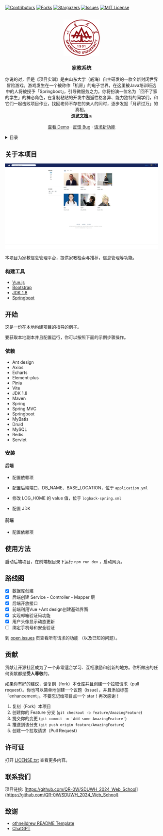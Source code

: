 

<div id="top"></div>

<!--
*** 感谢查看我们的最佳 README 模板，如果你有好的建议，请复刻（fork）本仓库并且创建一个
*** 拉取请求（pull request），或者直接创建一个带「enhancement」标签的议题（issue）。
*** 不要忘记给该项目点一个 star！
*** 再次感谢！现在快去创建一些了不起的东西吧！:D
-->



<!-- 项目 SHIELDS -->
<!--
*** 我们使用了 markdown 「参考风格」的链接以便于阅读。
*** 参考链接是用方括号 [ ] 包围起来的，而非 圆括号 ( )。
*** 请到文档末尾查看 contributors-url、forks-url 等变量的声明。这是一种可选的简洁语法，你可能会想要使用。
*** https://www.markdownguide.org/basic-syntax/#reference-style-links
-->
[![Contributors][contributors-shield]][contributors-url]
[![Forks][forks-shield]][forks-url]
[![Stargazers][stars-shield]][stars-url]
[![Issues][issues-shield]][issues-url]
[![MIT License][license-shield]][license-url]



<!-- 项目 LOGO -->
<br />

<div align="center">
  <a href="https://github.com/QR-0W/SDUWH_2024_Web_School">
    <img src="./assets/校徽.png" alt="Logo" width="120" height="120">
  </a>


<h3 align="center">家教系统</h3>

  <p align="center">
    你说的对，但是《项目实训》是由山东大学（威海）自主研发的一款全新封闭世界冒险游戏。游戏发生在一个被称作「机房」的电子世界，在这里被Java培训班选中的人将被授予「Springboot」，引导微服务之力。你将扮演一位名为「回不了家的学生」的神必角色，在复制粘贴的开发中邂逅性格各异、能力独特的同学们，和它们一起击败项目作业，找回老师不存在的亲人的同时，逐步发掘「月薪过万」的真相。​
    <br />
    <a href="https://github.com/QR-0W/SDUWH_2024_Web_School/tree/main/docs"><strong>浏览文档 »</strong></a>
    <br />
    <br />
    <a href="https://github.com/QR-0W/SDUWH_2024_Web_School">查看 Demo</a>
    ·
    <a href="https://github.com/QR-0W/SDUWH_2024_Web_School/issues">反馈 Bug</a>
    ·
    <a href="https://github.com/QR-0W/SDUWH_2024_Web_School/issues">请求新功能</a>
  </p>



</div>



<!-- 目录 -->

<details>
  <summary>目录</summary>
  <ol>
    <li>
      <a href="#关于本项目">关于本项目</a>
      <ul>
        <li><a href="#构建工具">构建工具</a></li>
      </ul>
    </li>
    <li>
      <a href="#开始">开始</a>
      <ul>
        <li><a href="#依赖">依赖</a></li>
        <li><a href="#安装">安装</a></li>
      </ul>
    </li>
    <li><a href="#使用方法">使用方法</a></li>
    <li><a href="#路线图">路线图</a></li>
    <li><a href="#贡献">贡献</a></li>
    <li><a href="#许可证">许可证</a></li>
    <li><a href="#联系我们">联系我们</a></li>
    <li><a href="#致谢">致谢</a></li>
  </ol>
</details>



<!-- 关于本项目 -->

## 关于本项目

![img](README.assets/屏幕截图_13-7-2024_204322_192.168.31.59.jpeg)

本项目为家教信息管理平台，提供家教检索与推荐，信息管理等功能。



### 构建工具

* [Vue.js](https://vuejs.org/)
* [Bootstrap](https://getbootstrap.com)
* [JDK 1.8](https://www.oracle.com/java/)
* [Springboot](https://spring.io/projects/spring-boot/)




<!-- 开始 -->

## 开始

这是一份在本地构建项目的指导的例子。

要获取本地副本并且配置运行，你可以按照下面的示例步骤操作。



### 依赖

- Ant design
- Axios
- Echarts
- Element-plus
- Pinia
- Vite
- JDK 1.8
- Maven
- Spring
- Spring MVC
- Springboot 
- MyBatis
- Druid
- MySQL
- Redis
- Servlet



### 安装

#### 后端

- 配置依赖项

- 配置后端端口、DB_NAME、BASE_LOCATION，位于 `application.yml`

- 修改 LOG_HOME 的 value 值，位于 `logback-spring.xml`

- 配置 JDK

  

#### 前端

- 配置依赖项



<!-- 使用方法 示例 -->

## 使用方法

启动后端项目，在前端根目录下运行 `npm run dev` ，启动网页。



<!-- 路线图 -->

## 路线图

- [x] 数据库创建
- [x] 后端创建 Service - Controller - Mapper 层
- [x] 后端开放接口
- [x] 前端利用Vue +Ant design创建基础界面
- [x] 实现邮箱验证码功能
- [x] 用户头像显示动态更新
- [ ] 绑定手机号和安全验证

到 [open issues](https://github.com/QR-0W/SDUWH_2024_Web_School/issues) 页查看所有请求的功能 （以及已知的问题）。



<!-- 贡献 -->

## 贡献

贡献让开源社区成为了一个非常适合学习、互相激励和创新的地方。你所做出的任何贡献都是**受人尊敬**的。

如果你有好的建议，请复刻（fork）本仓库并且创建一个拉取请求（pull request）。你也可以简单地创建一个议题（issue），并且添加标签「enhancement」。不要忘记给项目点一个 star！再次感谢！

1. 复刻（Fork）本项目
2. 创建你的 Feature 分支 (`git checkout -b feature/AmazingFeature`)
3. 提交你的变更 (`git commit -m 'Add some AmazingFeature'`)
4. 推送到该分支 (`git push origin feature/AmazingFeature`)
5. 创建一个拉取请求（Pull Request）



<!-- 许可证 -->

## 许可证

打开 [LICENSE.txt](LICENSE.txt) 查看更多内容。



<!-- 联系我们 -->

## 联系我们

项目链接: [https://github.com/QR-0W/SDUWH_2024_Web_School](https://github.com/QR-0W/SDUWH_2024_Web_School)



<!-- 致谢 -->

## 致谢

* [othneildrew README Template](https://github.com/othneildrew/Best-README-Template)
* [ChatGPT](https://chatgpt.com/)



<!-- MARKDOWN 链接 & 图片 -->
<!-- https://www.markdownguide.org/basic-syntax/#reference-style-links -->

[contributors-shield]: https://img.shields.io/github/contributors/QR-0W/SDUWH_2024_Web_School?style=for-the-badge
[contributors-url]: https://github.com/QR-0W/SDUWH_2024_Web_School/graphs/contributors
[forks-shield]: https://img.shields.io/github/forks/QR-0W/SDUWH_2024_Web_School?style=for-the-badge
[forks-url]: https://github.com/QR-0W/SDUWH_2024_Web_School/network/members
[stars-shield]: https://img.shields.io/github/stars/QR-0W/SDUWH_2024_Web_School?style=for-the-badge
[stars-url]: https://github.com/QR-0W/SDUWH_2024_Web_School/stargazers
[issues-shield]: https://img.shields.io/github/issues/QR-0W/SDUWH_2024_Web_School?style=for-the-badge
[issues-url]: https://github.com/QR-0W/SDUWH_2024_Web_School/issues
[license-shield]: https://img.shields.io/github/license/QR-0W/SDUWH_2024_Web_School?style=for-the-badge
[license-url]: https://github.com/QR-0W/SDUWH_2024_Web_School/blob/master/license.txt
[linkedin-shield]: https://img.shields.io/badge/-LinkedIn-black.svg?style=for-the-badge&logo=linkedin&colorB=555
[linkedin-url]: https://linkedin.com/in/linkedin_username
[product-screenshot]: images/screenshot.png













